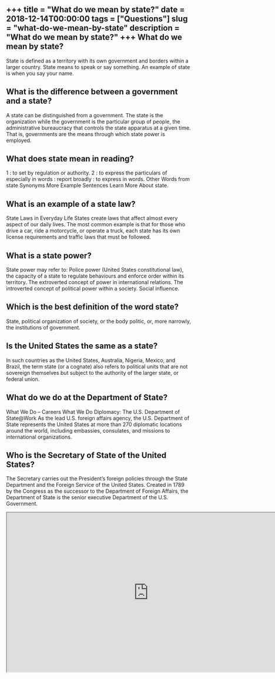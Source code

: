 +++
title = "What do we mean by state?"
date = 2018-12-14T00:00:00
tags = ["Questions"]
slug = "what-do-we-mean-by-state"
description = "What do we mean by state?"
+++
What do we mean by state?
-------------------------

State is defined as a territory with its own government and borders within a larger country. State means to speak or say something. An example of state is when you say your name.

What is the difference between a government and a state?
--------------------------------------------------------

A state can be distinguished from a government. The state is the organization while the government is the particular group of people, the administrative bureaucracy that controls the state apparatus at a given time. That is, governments are the means through which state power is employed.

What does state mean in reading?
--------------------------------

1 : to set by regulation or authority. 2 : to express the particulars of especially in words : report broadly : to express in words. Other Words from state Synonyms More Example Sentences Learn More About state.

What is an example of a state law?
----------------------------------

State Laws in Everyday Life States create laws that affect almost every aspect of our daily lives. The most common example is that for those who drive a car, ride a motorcycle, or operate a truck, each state has its own license requirements and traffic laws that must be followed.

What is a state power?
----------------------

State power may refer to: Police power (United States constitutional law), the capacity of a state to regulate behaviours and enforce order within its territory. The extroverted concept of power in international relations. The introverted concept of political power within a society. Social influence.

Which is the best definition of the word state?
-----------------------------------------------

State, political organization of society, or the body politic, or, more narrowly, the institutions of government.

Is the United States the same as a state?
-----------------------------------------

In such countries as the United States, Australia, Nigeria, Mexico, and Brazil, the term state (or a cognate) also refers to political units that are not sovereign themselves but subject to the authority of the larger state, or federal union.

What do we do at the Department of State?
-----------------------------------------

What We Do – Careers What We Do Diplomacy: The U.S. Department of State@Work As the lead U.S. foreign affairs agency, the U.S. Department of State represents the United States at more than 270 diplomatic locations around the world, including embassies, consulates, and missions to international organizations.

Who is the Secretary of State of the United States?
---------------------------------------------------

The Secretary carries out the President’s foreign policies through the State Department and the Foreign Service of the United States. Created in 1789 by the Congress as the successor to the Department of Foreign Affairs, the Department of State is the senior executive Department of the U.S. Government.

<iframe allow="accelerometer; autoplay; clipboard-write; encrypted-media; gyroscope; picture-in-picture" allowfullscreen="" class="__youtube_prefs__  epyt-is-override  no-lazyload" data-no-lazy="1" data-origheight="433" data-origwidth="770" data-skipgform_ajax_framebjll="" height="433" id="_ytid_97910" loading="lazy" src="https://www.youtube.com/embed/KsXfMU9oloQ?enablejsapi=1&autoplay=0&cc_load_policy=0&cc_lang_pref=&iv_load_policy=1&loop=0&modestbranding=0&rel=1&fs=1&playsinline=0&autohide=2&theme=dark&color=red&controls=1&" title="YouTube player" width="770"></iframe>